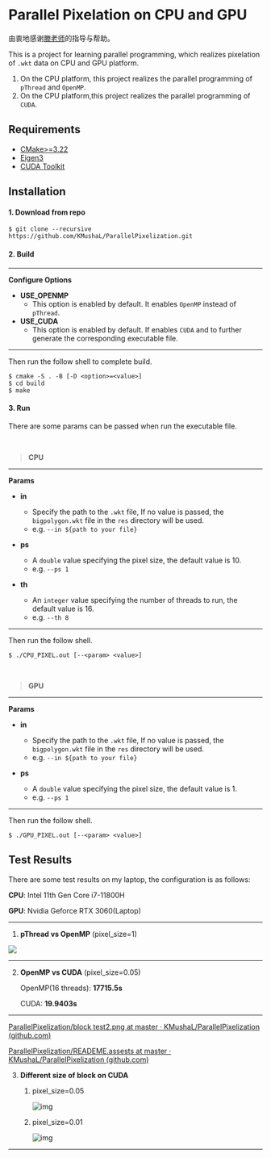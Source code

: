 # Parallel Pixelation on CPU and GPU

由衷地感谢[滕老师](https://github.com/tengdj)的指导与帮助。

This is a project for learning parallel programming, which realizes pixelation of `.wkt` data on CPU and GPU platform.

1. On the CPU platform, this project realizes the parallel programming of `pThread` and `OpenMP`.
2. On the CPU platform,this project realizes the parallel programming of `CUDA`.

## Requirements

- [CMake&gt;=3.22](https://cmake.org/)
- [Eigen3](https://eigen.tuxfamily.org)
- [CUDA Toolkit](https://developer.nvidia.com/cuda-toolkit)

## Installation

#### 1. Download from repo

```shell
$ git clone --recursive https://github.com/KMushaL/ParallelPixelization.git
```

#### 2. Build

---

**Configure Options**

- **USE_OPENMP**
  - This option is enabled by default. It enables `OpenMP` instead of `pThread`.
- **USE_CUDA**
  - This option is enabled by default. If enables `CUDA` and to further generate the corresponding executable file.

---

Then run the follow shell to complete build.

```shell
$ cmake -S . -B [-D <option>=<value>]
$ cd build
$ make
```

#### 3. Run

There are some params can be passed when run the executable file.

<br>

> **CPU**

---

**Params**

- **in**

  - Specify the path to the `.wkt` file, If no value is passed, the `bigpolygon.wkt` file in the `res` directory will be used.
  - e.g. `--in ${path to your file}`
- **ps**

  - A `double` value specifying the pixel size, the default value is 10.
  - e.g. `--ps 1`
- **th**

  - An `integer` value specifying the number of threads to run, the default value is 16.
  - e.g. `--th 8`

---

Then run the follow shell.

```shell
$ ./CPU_PIXEL.out [--<param> <value>]
```

<br>

> **GPU**

---

**Params**

- **in**

  - Specify the path to the `.wkt` file, If no value is passed, the `bigpolygon.wkt` file in the `res` directory will be used.
  - e.g. `--in ${path to your file}`
- **ps**

  - A `double` value specifying the pixel size, the default value is 1.
  - e.g. `--ps 1`

---

Then run the follow shell.

```shell
$ ./GPU_PIXEL.out [--<param> <value>]
```

## Test Results

There are some test results on my laptop, the configuration is as follows:

**CPU**: Intel 11th Gen Core i7-11800H

**GPU**: Nvidia Geforce RTX 3060(Laptop)

---

1. **pThread vs OpenMP** (pixel_size=1)

![](https://github.com/KMushaL/ParallelPixelization/blob/master/READEME.assests/pthread%20vs%20openmp.png)

---

2. **OpenMP vs CUDA** (pixel_size=0.05)

   OpenMP(16 threads): **17715.5s**

   CUDA: **19.9403s**

---

[ParallelPixelization/block test2.png at master · KMushaL/ParallelPixelization (github.com)](https://github.com/KMushaL/ParallelPixelization/blob/master/READEME.assests/block%20test2.png)

[ParallelPixelization/READEME.assests at master · KMushaL/ParallelPixelization (github.com)](https://github.com/KMushaL/ParallelPixelization/tree/master/READEME.assests)

3. **Different size of block on CUDA**

   1. pixel_size=0.05

      ![img]()
   2. pixel_size=0.01

      ![img]()

---
